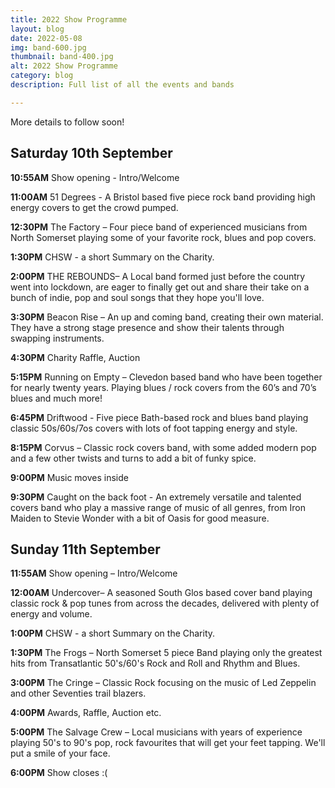 ```yaml
---
title: 2022 Show Programme
layout: blog
date: 2022-05-08
img: band-600.jpg
thumbnail: band-400.jpg
alt: 2022 Show Programme
category: blog
description: Full list of all the events and bands

---
```


More details to follow soon!

## Saturday 10th September

**10:55AM** Show opening - Intro/Welcome

**11:00AM** 51 Degrees - A Bristol based five piece rock band providing high energy covers to get the crowd pumped.

**12:30PM** The Factory – Four piece band of experienced musicians from North Somerset playing some of your favorite rock, blues and pop covers.

**1:30PM** CHSW - a short Summary on the Charity.

**2:00PM** THE REBOUNDS– A Local band formed just before the country went into lockdown, are eager to finally get out and share their take on a bunch of indie, pop and soul songs that they hope you'll love.

**3:30PM** Beacon Rise – An up and coming band, creating their own material. They have a strong stage presence and show their talents through swapping instruments.

**4:30PM** Charity Raffle,  Auction

**5:15PM** Running on Empty –  Clevedon based band who have been together for nearly twenty years. Playing blues / rock covers from the 60’s and 70’s blues and much more!

**6:45PM** Driftwood - Five piece Bath-based rock and blues band playing classic 50s/60s/7os covers with lots of foot tapping energy and style.

**8:15PM** Corvus – Classic rock covers band, with some added modern pop and a few other twists and turns to add a bit of funky spice.

**9:00PM** Music moves inside

 **9:30PM** Caught on the back foot - An extremely versatile and talented covers band who play a massive range of music of all genres, from Iron Maiden to Stevie Wonder with a bit of Oasis for good measure.

## Sunday 11th September

**11:55AM** Show opening – Intro/Welcome
	
 **12:00AM** Undercover– A seasoned South Glos based cover band playing classic rock & pop tunes from across the decades, delivered with plenty of energy and volume.

**1:00PM** CHSW - a short Summary on the Charity.
	
**1:30PM** The Frogs – North Somerset 5 piece Band playing only the greatest hits from Transatlantic 50's/60's Rock and Roll and Rhythm and Blues.

**3:00PM** The Cringe – Classic Rock focusing on the music of Led Zeppelin and other Seventies trail blazers.
	
**4:00PM** Awards, Raffle, Auction etc.

**5:00PM** The Salvage Crew – Local musicians with years of experience playing 50's to 90's pop, rock favourites that will get your feet tapping. We'll put a smile of your face.

**6:00PM** Show closes :(
